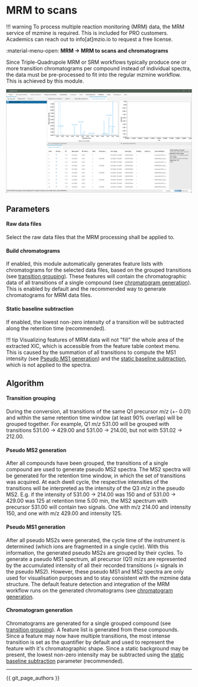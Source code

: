 # MRM to scans

!!! warning
    To process multiple reaction monitoring (MRM) data, the MRM service of mzmine is required. This is
    included for PRO customers. Academics can reach out to info[at]mzio.io to request a free license.

:material-menu-open: **MRM → MRM to scans and chromatograms**

Since Triple-Quadrupole MRM or SRM workflows typically produce one or more transition chromatograms 
per compound instead of individual spectra, the data must be pre-processed to fit into the regular 
mzmine workflow. This is achieved by this module.

![mrm_converted.png](mrm_converted.png)

## Parameters
#### Raw data files
Select the raw data files that the MRM processing shall be applied to.

#### Build chromatograms
If enabled, this module automatically generates feature lists with chromatograms for the selected data files, based on the grouped transitions (see [transition grouping](#transition-grouping)). These features will contain the chromatographic data of all transitions of a single compound (see [chromatogram generation](#chromatogram-generation)). This is enabled by default and the recommended way to generate chromatograms for MRM data files.

#### Static baseline subtraction
If enabled, the lowest non-zero intensity of a transition will be subtracted along the retention time (recommended). 

!!! tip
    Visualizing features of MRM data will not "fill" the whole area of the extracted XIC, which is accessible from the feature table context menu. This is caused by the summation of all transitions to compute the MS1 intensity (see [Pseudo MS1 generation](#pseudo-ms1-generation)) and the [static baseline subtraction](#static-baseline-subtraction), which is not applied to the spectra.



## Algorithm

#### Transition grouping
During the conversion, all transitions of the same Q1 precursor _m_/_z_ (+- 0.01) and within the 
same retention time window (at least 90% overlap) will be grouped together. For example, Q1 _m_/_z_ 531.00 
will be grouped with transitions 531.00 -> 429.00 and 531.00 -> 214.00, but not with 531.02 -> 212.00.

#### Pseudo MS2 generation
After all compounds have been grouped, the transitions of a single compound are used to generate pseudo MS2
spectra. The MS2 spectra will be generated for the retention time window, in which the set of transitions was acquired. At each dwell cycle, the respective intensities of the transitions will be interpreted as 
the intensity of the Q3 _m_/_z_ in the pseudo MS2. E.g. if the intensity of 531.00 -> 214.00 was 150 and of 531.00 -> 429.00 was 125 at retention time 5.00 min, the MS2 spectrum with precursor 531.00 will 
contain two signals. One with m/z 214.00 and intensity 150, and one with m/z 429.00 and intensity 125.

#### Pseudo MS1 generation
After all pseudo MS2s were generated, the cycle time of the instrument is determined (which ions are 
fragmented in a single cycle). With this information, the generated pseudo MS2s are grouped by their 
cycles. To generate a pseudo MS1 spectrum, all precursor (Q1) _m_/_zs_ are represented by the accumulated intensity of all their recorded transitions (= signals in the pseudo MS2). However, these pseudo MS1 and MS2 spectra are only used for visualisation purposes and to stay consistent with the mzmine data structure. 
The default feature detection and integration of the MRM workflow runs on the generated chromatograms (see [chromatogram generation](#chromatogram-generation). 

#### Chromatogram generation
Chromatograms are generated for a single grouped compound (see [transition grouping](#transition-grouping)).
A feature list is generated from these compounds. Since a feature may now have multiple transitions,
the most intense transition is set as the quantifier by default and used to represent the feature with it's chromatographic shape. Since a static background may be present, the lowest non-zero intensity may be subtracted using the [static baseline subtraction](#static-baseline-subtraction) parameter (recommended). 


---

{{ git_page_authors }}
